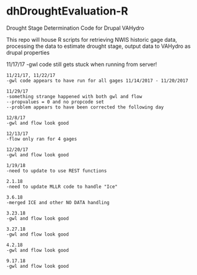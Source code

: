 # dhDroughtEvaluation-R
Drought Stage Determination Code for Drupal VAHydro

This repo will house R scripts for retrieving NWIS historic gage data, processing the data to estimate drought stage, output data to VAHydro as drupal properties 

11/17/17
	-gwl code still gets stuck when running from server! 

	11/21/17, 11/22/17
	-gwl code appears to have run for all gages 11/14/2017 - 11/20/2017
	
	11/29/17
	-something strange happened with both gwl and flow 
	--propvalues = 0 and no propcode set 
	--problem appears to have been corrected the following day 
	
	12/8/17
	-gwl and flow look good
	
	12/13/17
	-flow only ran for 4 gages 
	
	12/20/17
	-gwl and flow look good

	1/19/18
	-need to update to use REST functions 
	
	2.1.18
	-need to update MLLR code to handle "Ice" 
	
	3.6.18
	-merged ICE and other NO DATA handling 
	
	3.23.18
	-gwl and flow look good
	
	3.27.18
	-gwl and flow look good
	
	4.2.18
	-gwl and flow look good
	
	9.17.18
	-gwl and flow look good
